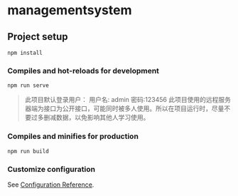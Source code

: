 # managementsystem

## Project setup
```
npm install
```

### Compiles and hot-reloads for development
```
npm run serve
```
> 此项目默认登录用户： 用户名: admin 密码:123456
> 此项目使用的远程服务器端为接口为公开接口，可能同时被多人使用。所以在项目运行时，尽量不要过多删减数据，以免影响其他人学习使用。
### Compiles and minifies for production
```
npm run build

```

### Customize configuration
See [Configuration Reference](https://cli.vuejs.org/config/).
